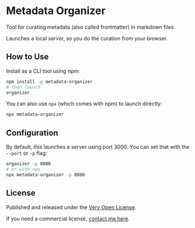 # Metadata Organizer

Tool for curating metadata (also called frontmatter) in markdown files.

Launches a local server, so you do the curation from your browser.

## How to Use

Install as a CLI tool using npm:

```bash
npm install -g metadata-organizer
# then launch
organizer
```

You can also use `npx` (which comes with npm) to launch directly:

```bash
npx metadata-organizer
```

## Configuration

By default, this launches a server using port 3000. You can set that with the `--port` or `-p` flag:

```bash
organizer -p 8080
# or with npx
npx metadata-organizer -p 8080
```

## License

Published and released under the [Very Open License](http://veryopenlicense.com).

If you need a commercial license, [contact me here](https://davistobias.com/license?software=metadata-organizer).
